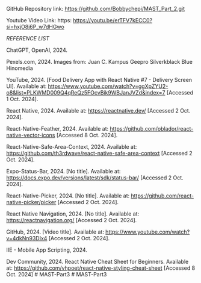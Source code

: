 GitHub Repository link: https://github.com/Bobbychepi/MAST_Part_2.git 
 
Youtube Video Link: https: https://youtu.be/erTFV7kECC0?si=hxjO8j6P_w7dHGwo 

*REFERENCE LIST*

ChatGPT, OpenAI, 2024.

Pexels.com, 2024. Images from:
Juan C.
Kampus
Geepro
Silverkblack
Blue Hinomedia

YouTube, 2024. [Food Delivery App with React Native #7 - Delivery Screen UI]. Available at: https://www.youtube.com/watch?v=ggXpZYU2-o8&list=PLKWMD009Q4qReQz5FOcvBik9WBJanJVZd&index=7 [Accessed 1 Oct. 2024].

React Native, 2024. Available at: https://reactnative.dev/ [Accessed 2 Oct. 2024].

React-Native-Feather, 2024. Available at: https://github.com/oblador/react-native-vector-icons [Accessed 8 Oct. 2024].

React-Native-Safe-Area-Context, 2024. Available at: https://github.com/th3rdwave/react-native-safe-area-context [Accessed 2 Oct. 2024].

Expo-Status-Bar, 2024. [No title]. Available at: https://docs.expo.dev/versions/latest/sdk/status-bar/ [Accessed 2 Oct. 2024].

React-Native-Picker, 2024. [No title]. Available at: https://github.com/react-native-picker/picker [Accessed 2 Oct. 2024].

React Native Navigation, 2024. [No title]. Available at: https://reactnavigation.org/ [Accessed 2 Oct. 2024].

GitHub, 2024. [Video title]. Available at: https://www.youtube.com/watch?v=4dkNn93DIx4 [Accessed 2 Oct. 2024].

IIE - Mobile App Scripting, 2024.

Dev Community, 2024. React Native Cheat Sheet for Beginners. Available at: https://github.com/vhpoet/react-native-styling-cheat-sheet [Accessed 8 Oct. 2024]
#   M A S T - P a r t 3  
 #   M A S T - P a r t 3  
 